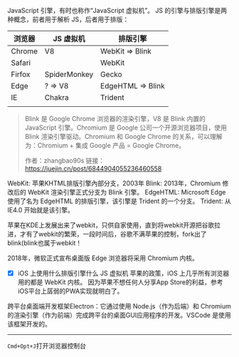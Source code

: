 JavaScript 引擎，有时也称作“JavaScript 虚拟机”。
JS 的引擎与排版引擎是两种概念，前者用于解析 JS，后者用于排版：

| 浏览器 | JS 虚拟机 | 排版引擎 |
| --- | --- | --- |
| Chrome | V8 | WebKit => Blink |
| Safari |  | WebKit |
| Firfox | SpiderMonkey | Gecko |
| Edge | ? => V8 | EdgeHTML => Blink |
| IE | Chakra | Trident |
|  |  |  |


> Blink 是 Google Chrome 浏览器的渲染引擎，V8 是 Blink 内置的 JavaScript 引擎。Chromium 是 Google 公司一个开源浏览器项目，使用 Blink 渲染引擎驱动。Chromium 和 Google Chrome 的关系，可以理解为：Chromium + 集成 Google 产品 = Google Chrome。
> 
> 作者：zhangbao90s
链接：https://juejin.cn/post/6844904055236460558


WebKit: 苹果KHTML排版引擎內部分支，2003年
Blink: 2013年，Chromium 修改后的 WebKit 渲染引擎正式分支为 Blink 引擎。
EdgeHTML: Microsoft Edge 使用了名为 EdgeHTML 的排版引擎，该引擎是 Trident 的一个分支。
Trident: 从 IE4.0 开始就是该引擎。


苹果在KDE上发展出来了webkit，只供自家使用，直到将webkit开源把谷歌拉进，才有了webkit的繁荣，一段时间后，谷歌不满苹果的控制，fork出了blink(blink也属于webkit！

2018年，微软正式宣布桌面版 Edge 浏览器将采用 Chromium 内核。

- [x] iOS 上使用什么排版引擎什么 JS 虚拟机
苹果的政策，iOS 上几乎所有浏览器用的都是 WebKit 内核。
因为苹果不想任何人分享App Store的利益，参考iOS平台上孱弱的PWA实现就明白了。

跨平台桌面端开发框架Electron：它通过使用 Node.js（作为后端）和 Chromium 的渲染引擎（作为前端）完成跨平台的桌面GUI应用程序的开发。VSCode 是使用该框架开发的。

---

`Cmd+Opt+J`打开浏览器控制台